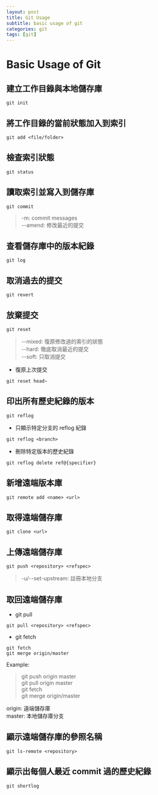 ```yaml
---
layout: post
title: Git Usage
subtitle: basic usage of git
categories: git
tags: [git]
---
```

# Basic Usage of Git

## 建立工作目錄與本地儲存庫

```Git
git init
```

## 將工作目錄的當前狀態加入到索引

```Git
git add <file/folder>
```

## 檢查索引狀態

```Git
git status
```

## 讀取索引並寫入到儲存庫

```Git
git commit
```

> -m: commit messages  
> --amend: 修改最近的提交

## 查看儲存庫中的版本紀錄

```Git
git log
```

## 取消過去的提交

```Git
git revert
```

## 放棄提交

```Git
git reset
```

> --mixed: 復原修改過的索引的狀態  
> --hard: 徹底取消最近的提交  
> --soft: 只取消提交

- 復原上次提交
```Git
git reset head~
```

## 印出所有歷史紀錄的版本

```Git
git reflog
```

- 只顯示特定分支的 reflog 紀錄

```Git
git reflog <branch>
```

- 刪除特定版本的歷史紀錄

```Git
git reflog delete ref@{specifier}
```

## 新增遠端版本庫

```Git
git remote add <name> <url>
```

## 取得遠端儲存庫

```Git
git clone <url>
```

## 上傳遠端儲存庫

```Git
git push <repository> <refspec>
```

> -u/--set-upstream: 註冊本地分支

## 取回遠端儲存庫

- git pull

```Git
git pull <repository> <refspec>
```

- git fetch

```Git
git fetch
git merge origin/master
```

Example:  
> git push origin master  
> git pull origin master  
> git fetch  
> git merge origin/master  

origin: 遠端儲存庫  
master: 本地儲存庫分支

## 顯示遠端儲存庫的參照名稱

```Git
git ls-remote <repository>
```

## 顯示出每個人最近 commit 過的歷史紀錄

```Git
git shortlog
```
